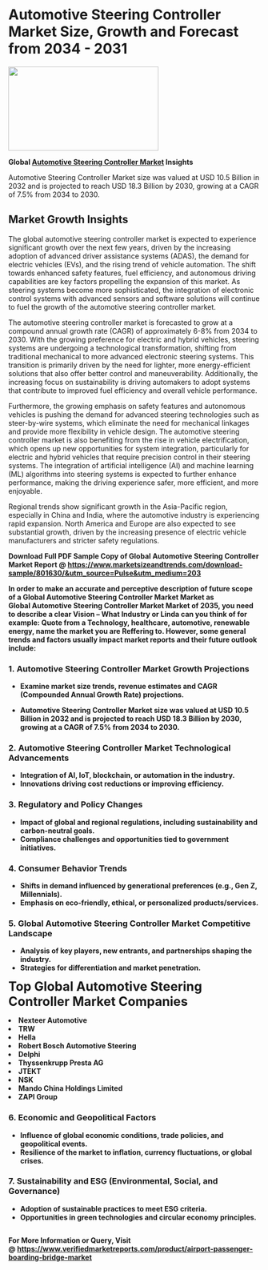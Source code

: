<H1>Automotive Steering Controller Market Size, Growth and Forecast from 2034 - 2031</H1><img class="aligncenter size-medium wp-image-584254" src="https://thirdeyenews.in/wp-content/uploads/2034/09/Global-Market-Research-300x168.jpeg" alt="" width="300" height="168" /><p><strong>Global&nbsp;<a href="https://www.marketsizeandtrends.com/download-sample/801630/&amp;utm_source=Pulse&amp;utm_medium=203">Automotive Steering Controller Market</a> Insights</strong></p><p>Automotive Steering Controller Market size was valued at USD 10.5 Billion in 2032 and is projected to reach USD 18.3 Billion by 2030, growing at a CAGR of 7.5% from 2034 to 2030.</p><p><h2>Market Growth Insights</h2> <p>The global automotive steering controller market is expected to experience significant growth over the next few years, driven by the increasing adoption of advanced driver assistance systems (ADAS), the demand for electric vehicles (EVs), and the rising trend of vehicle automation. The shift towards enhanced safety features, fuel efficiency, and autonomous driving capabilities are key factors propelling the expansion of this market. As steering systems become more sophisticated, the integration of electronic control systems with advanced sensors and software solutions will continue to fuel the growth of the automotive steering controller market.</p> <p><strong></strong></p> <p>The automotive steering controller market is forecasted to grow at a compound annual growth rate (CAGR) of approximately 6-8% from 2034 to 2030. With the growing preference for electric and hybrid vehicles, steering systems are undergoing a technological transformation, shifting from traditional mechanical to more advanced electronic steering systems. This transition is primarily driven by the need for lighter, more energy-efficient solutions that also offer better control and maneuverability. Additionally, the increasing focus on sustainability is driving automakers to adopt systems that contribute to improved fuel efficiency and overall vehicle performance.</p> <p>Furthermore, the growing emphasis on safety features and autonomous vehicles is pushing the demand for advanced steering technologies such as steer-by-wire systems, which eliminate the need for mechanical linkages and provide more flexibility in vehicle design. The automotive steering controller market is also benefiting from the rise in vehicle electrification, which opens up new opportunities for system integration, particularly for electric and hybrid vehicles that require precision control in their steering systems. The integration of artificial intelligence (AI) and machine learning (ML) algorithms into steering systems is expected to further enhance performance, making the driving experience safer, more efficient, and more enjoyable.</p> <p>Regional trends show significant growth in the Asia-Pacific region, especially in China and India, where the automotive industry is experiencing rapid expansion. North America and Europe are also expected to see substantial growth, driven by the increasing presence of electric vehicle manufacturers and stricter safety regulations.</p> <p><strong></p><p><span class=""><strong>Download Full PDF Sample Copy of Global Automotive Steering Controller Market Report</strong> @ <a href="https://www.marketsizeandtrends.com/download-sample/801630/&amp;utm_source=Pulse&amp;utm_medium=203" target="_blank">https://www.marketsizeandtrends.com/download-sample/801630/&amp;utm_source=Pulse&amp;utm_medium=203</a></span></p><p>In order to make an accurate and perceptive description of future scope of a Global&nbsp;Automotive Steering Controller Market Market as Global&nbsp;Automotive Steering Controller Market Market of 2035, you need to describe a clear Vision &ndash; What Industry or Linda can you think of for example: Quote from a Technology, healthcare, automotive, renewable energy, name the market you are Reffering to. However, some general trends and factors usually impact market reports and their future outlook include:</p><h3>1.&nbsp;<strong>Automotive Steering Controller Market Growth Projections</strong></h3><ul><li>Examine market size trends, revenue estimates and CAGR (Compounded Annual Growth Rate) projections.</li><li><p>Automotive Steering Controller Market size was valued at USD 10.5 Billion in 2032 and is projected to reach USD 18.3 Billion by 2030, growing at a CAGR of 7.5% from 2034 to 2030.</p></li></ul><h3>2.&nbsp;<strong>Automotive Steering Controller Market Technological Advancements</strong></h3><ul><li>Integration of AI, IoT, blockchain, or automation in the industry.</li><li>Innovations driving cost reductions or improving efficiency.</li></ul><h3>3.&nbsp;<strong>Regulatory and Policy Changes</strong></h3><ul><li>Impact of global and regional regulations, including sustainability and carbon-neutral goals.</li><li>Compliance challenges and opportunities tied to government initiatives.</li></ul><h3>4.&nbsp;<strong>Consumer Behavior Trends</strong></h3><ul><li>Shifts in demand influenced by generational preferences (e.g., Gen Z, Millennials).</li><li>Emphasis on eco-friendly, ethical, or personalized products/services.</li></ul><h3>5.&nbsp;<strong>Global Automotive Steering Controller Market Competitive Landscape</strong></h3><ul><li>Analysis of key players, new entrants, and partnerships shaping the industry.</li><li>Strategies for differentiation and market penetration.</li></ul><p data-pm-slice="1 1 []"><span style="color: inherit; font-family: inherit; font-size: 25px;">Top Global Automotive Steering Controller Market Companies</span></p><div class="" data-test-id=""><p><li>Nexteer Automotive</li><li> TRW</li><li> Hella</li><li> Robert Bosch Automotive Steering</li><li> Delphi</li><li> Thyssenkrupp Presta AG</li><li> JTEKT</li><li> NSK</li><li> Mando China Holdings Limited</li><li> ZAPI Group</li></p></div><h3>6.&nbsp;<strong>Economic and Geopolitical Factors</strong></h3><ul><li>Influence of global economic conditions, trade policies, and geopolitical events.</li><li>Resilience of the market to inflation, currency fluctuations, or global crises.</li></ul><h3>7.&nbsp;<strong>Sustainability and ESG (Environmental, Social, and Governance)</strong></h3><ul><li>Adoption of sustainable practices to meet ESG criteria.</li><li>Opportunities in green technologies and circular economy principles.</li></ul><h2><strong style="font-size: 14px;">For More Information or Query, Visit @&nbsp;</strong><a style="background-color: #ffffff; font-size: 14px;" href="https://www.marketsizeandtrends.com/report/automotive-steering-controller-market/" target="_blank">https://www.verifiedmarketreports.com/product/airport-passenger-boarding-bridge-market</a></h2>
